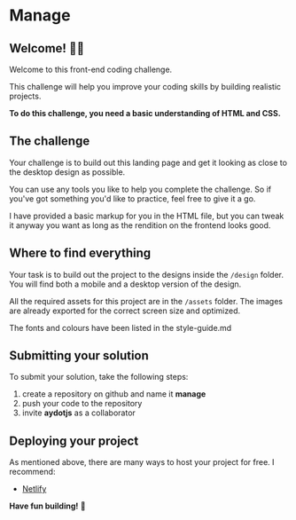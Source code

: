 # Manage

## Welcome! 👋😊

Welcome to this front-end coding challenge.

This challenge will help you improve your coding skills by building realistic projects.

**To do this challenge, you need a basic understanding of HTML and CSS.**

## The challenge

Your challenge is to build out this landing page and get it looking as close to the desktop design as possible.

You can use any tools you like to help you complete the challenge. So if you've got something you'd like to practice, feel free to give it a go.

I have provided a basic markup for you in the HTML file, but you can tweak it anyway you want as long as the rendition on the frontend looks good.

## Where to find everything

Your task is to build out the project to the designs inside the `/design` folder. You will find both a mobile and a desktop version of the design.

All the required assets for this project are in the `/assets` folder. The images are already exported for the correct screen size and optimized.

The fonts and colours have been listed in the style-guide.md

## Submitting your solution

To submit your solution, take the following steps:

1. create a repository on github and name it **manage**
2. push your code to the repository
3. invite **aydotjs** as a collaborator

## Deploying your project

As mentioned above, there are many ways to host your project for free. I recommend:

- [Netlify](https://www.netlify.com/)

**Have fun building!** 🚀
